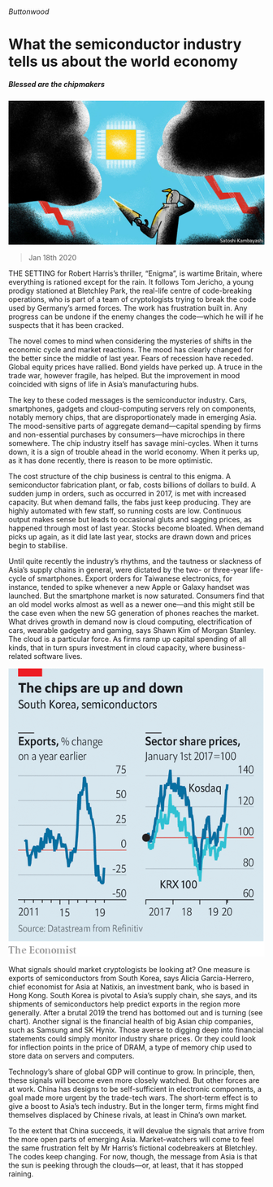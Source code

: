 ###### Buttonwood

# What the semiconductor industry tells us about the world economy 

##### Blessed are the chipmakers 

![image](images/20200118_FND003_0.jpg) 

> Jan 18th 2020 

THE SETTING for Robert Harris’s thriller, “Enigma”, is wartime Britain, where everything is rationed except for the rain. It follows Tom Jericho, a young prodigy stationed at Bletchley Park, the real-life centre of code-breaking operations, who is part of a team of cryptologists trying to break the code used by Germany’s armed forces. The work has frustration built in. Any progress can be undone if the enemy changes the code—which he will if he suspects that it has been cracked.

The novel comes to mind when considering the mysteries of shifts in the economic cycle and market reactions. The mood has clearly changed for the better since the middle of last year. Fears of recession have receded. Global equity prices have rallied. Bond yields have perked up. A truce in the trade war, however fragile, has helped. But the improvement in mood coincided with signs of life in Asia’s manufacturing hubs.


The key to these coded messages is the semiconductor industry. Cars, smartphones, gadgets and cloud-computing servers rely on components, notably memory chips, that are disproportionately made in emerging Asia. The mood-sensitive parts of aggregate demand—capital spending by firms and non-essential purchases by consumers—have microchips in there somewhere. The chip industry itself has savage mini-cycles. When it turns down, it is a sign of trouble ahead in the world economy. When it perks up, as it has done recently, there is reason to be more optimistic.

The cost structure of the chip business is central to this enigma. A semiconductor fabrication plant, or fab, costs billions of dollars to build. A sudden jump in orders, such as occurred in 2017, is met with increased capacity. But when demand falls, the fabs just keep producing. They are highly automated with few staff, so running costs are low. Continuous output makes sense but leads to occasional gluts and sagging prices, as happened through most of last year. Stocks become bloated. When demand picks up again, as it did late last year, stocks are drawn down and prices begin to stabilise.

Until quite recently the industry’s rhythms, and the tautness or slackness of Asia’s supply chains in general, were dictated by the two- or three-year life-cycle of smartphones. Export orders for Taiwanese electronics, for instance, tended to spike whenever a new Apple or Galaxy handset was launched. But the smartphone market is now saturated. Consumers find that an old model works almost as well as a newer one—and this might still be the case even when the new 5G generation of phones reaches the market. What drives growth in demand now is cloud computing, electrification of cars, wearable gadgetry and gaming, says Shawn Kim of Morgan Stanley. The cloud is a particular force. As firms ramp up capital spending of all kinds, that in turn spurs investment in cloud capacity, where business-related software lives.

![image](images/20200118_FNC157.png) 


What signals should market cryptologists be looking at? One measure is exports of semiconductors from South Korea, says Alicia Garcia-Herrero, chief economist for Asia at Natixis, an investment bank, who is based in Hong Kong. South Korea is pivotal to Asia’s supply chain, she says, and its shipments of semiconductors help predict exports in the region more generally. After a brutal 2019 the trend has bottomed out and is turning (see chart). Another signal is the financial health of big Asian chip companies, such as Samsung and SK Hynix. Those averse to digging deep into financial statements could simply monitor industry share prices. Or they could look for inflection points in the price of DRAM, a type of memory chip used to store data on servers and computers.

Technology’s share of global GDP will continue to grow. In principle, then, these signals will become even more closely watched. But other forces are at work. China has designs to be self-sufficient in electronic components, a goal made more urgent by the trade-tech wars. The short-term effect is to give a boost to Asia’s tech industry. But in the longer term, firms might find themselves displaced by Chinese rivals, at least in China’s own market.

To the extent that China succeeds, it will devalue the signals that arrive from the more open parts of emerging Asia. Market-watchers will come to feel the same frustration felt by Mr Harris’s fictional codebreakers at Bletchley. The codes keep changing. For now, though, the message from Asia is that the sun is peeking through the clouds—or, at least, that it has stopped raining.

